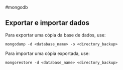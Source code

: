 #mongodb 
## Exportar e importar dados

Para exportar uma cópia da base de dados, use:
```
mongodump -d <database_name> -o <directory_backup>
```

Para importar uma cópia exportada, use:
```
mongorestore -d <database_name> <directory_backup>
```